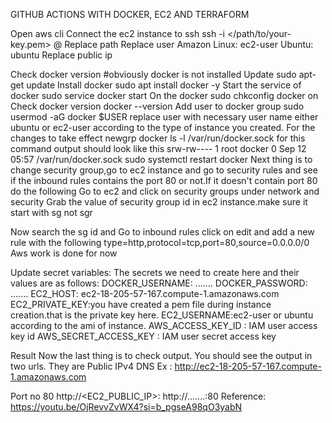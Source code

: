GITHUB ACTIONS WITH DOCKER, EC2 AND TERRAFORM






Open aws cli
Connect the ec2 instance to ssh
	ssh -i </path/to/your-key.pem> <user-name>@<your-instance-public-ip>
	Replace path
	Replace user
	Amazon Linux: ec2-user
Ubuntu: ubuntu
Replace public ip

Check docker version #obviously docker is not installed
Update sudo apt-get update 
Install docker sudo apt install docker -y
Start the service of docker sudo service docker start
On the docker sudo chkconfig docker on
Check docker version docker --version
Add user to docker group sudo usermod -aG docker $USER replace user with necessary user name either ubuntu or ec2-user according to the type of instance you created.
For the changes to take effect newgrp docker
ls -l /var/run/docker.sock for this command output should look like this srw-rw---- 1 root docker 0 Sep 12 05:57 /var/run/docker.sock
sudo systemctl restart docker
Next thing is to change security group,go to ec2 instance and go to security rules and see if the inbound rules contains the port 80 or not.If it doesn't contain port 80 do the following
Go to ec2 and click on security groups under network and security
Grab the value of security group id in ec2 instance.make sure it start with sg not sgr
	
Now search the sg id and Go to inbound rules click on edit and add a new rule with the following
	type=http,protocol=tcp,port=80,source=0.0.0.0/0
Aws work is done for now

Update secret variables:
The secrets we need to create here and their values are as follows:
DOCKER_USERNAME: .......
DOCKER_PASSWORD: .......
EC2_HOST: ec2-18-205-57-167.compute-1.amazonaws.com
EC2_PRIVATE_KEY:you have created a pem file during instance creation.that is the private key here.
EC2_USERNAME:ec2-user or ubuntu according to the ami of instance.
	AWS_ACCESS_KEY_ID : IAM user access key id
	AWS_SECRET_ACCESS_KEY : IAM user secret access key


Result
Now the last thing is to check output.
You should see the output in two urls. They are
Public IPv4 DNS
Ex : http://ec2-18-205-57-167.compute-1.amazonaws.com

Port no 80
http://<EC2_PUBLIC_IP>:<PORT>
	http://.......:80
Reference:
https://youtu.be/OjRevvZvWX4?si=b_pgseA98qO3yabN





